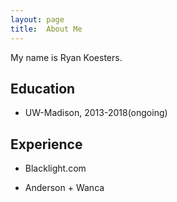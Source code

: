 ```yaml
---
layout: page
title:  About Me
---
```


My name is Ryan Koesters.

Education
---------

* UW-Madison, 2013-2018(ongoing)

Experience
----------

* Blacklight.com

* Anderson + Wanca
